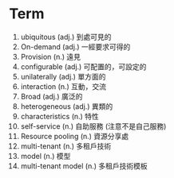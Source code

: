 # Term
1. ubiquitous (adj.) 到處可見的
2. On-demand (adj.) 一經要求可得的
3. Provision (n.) 遠見
4. configurable (adj.) 可配置的，可設定的
5. unilaterally (adj.) 單方面的
6. interaction (n.) 互動，交流
7. Broad (adj.) 廣泛的
8. heterogeneous (adj.) 異類的
9. characteristics (n.) 特性
10. self-service (n.) 自助服務 (注意不是自己服務)
11. Resource pooling (n.) 資源分享處
12. multi-tenant (n.) 多租戶技術
13. model (n.) 模型
14. multi-tenant model (n.) 多租戶技術模板
